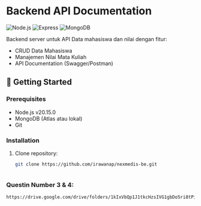 # Backend API Documentation

![Node.js](https://img.shields.io/badge/Node.js-18.x-green)
![Express](https://img.shields.io/badge/Express-4.x-lightgrey)
![MongoDB](https://img.shields.io/badge/MongoDB-6.x-brightgreen)

Backend server untuk API Data mahasiswa dan nilai dengan fitur:
- CRUD Data Mahasiswa
- Manajemen Nilai Mata Kuliah
- API Documentation (Swagger/Postman)

## 🚀 Getting Started

### Prerequisites
- Node.js v20.15.0
- MongoDB (Atlas atau lokal)
- Git

### Installation
1. Clone repository:
   ```bash
   git clone https://github.com/irawanap/nexmedis-be.git



### Questin Number 3 & 4:
   ```bash
   https://drive.google.com/drive/folders/1kIxVbQp1J1tkcHzsIVG1gbDo5ri8tPiD?usp=sharing
